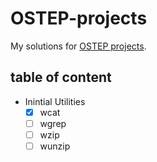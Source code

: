 # OSTEP-projects

My solutions for [OSTEP projects](https://github.com/remzi-arpacidusseau/ostep-projects).

## table of content

- Inintial Utilities
  - [x] wcat
  - [ ] wgrep
  - [ ] wzip
  - [ ] wunzip
